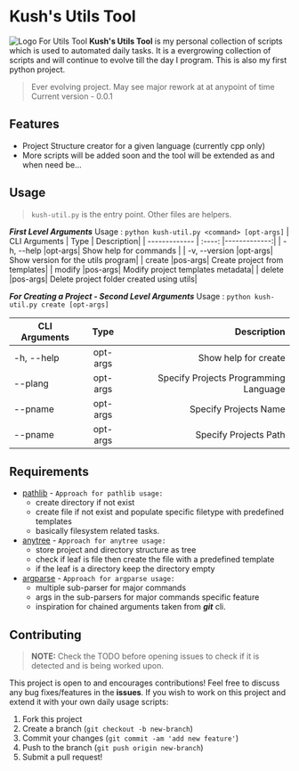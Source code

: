 
# Kush's Utils Tool
![Logo For Utils Tool](https://i.ibb.co/wS77tRZ/utils-logo.png)
**Kush's Utils Tool** is my personal collection of scripts which is used to automated daily tasks. It is a evergrowing collection of scripts and will continue to evolve till the day I program. This is also my first python project.
> Ever evolving project. May see major rework at at anypoint of time
> Current version - 0.0.1

## Features
* Project Structure creator for a given language (currently cpp only)
* More scripts will be added soon and the tool will be extended as and when need be...

## Usage
> ```kush-util.py``` is the entry point. Other files are helpers.

***First Level Arguments***
Usage : ```python kush-util.py <command> [opt-args]```
| CLI Arguments |  Type  | Description|
| ------------- | :----: |-------------:|
| -h, --help    |opt-args| Show help for commands | 
| -v, --version |opt-args| Show version for the utils program| 
| create 		|pos-args| Create project from templates|
| modify 		|pos-args| Modify project templates metadata|
| delete		|pos-args| Delete project folder created using utils|

***For Creating a Project - Second Level Arguments***
Usage : ```python kush-util.py create [opt-args]```

| CLI Arguments |  Type  | Description|
| ------------- | :----: |-------------:|
| -h, --help    |opt-args| Show help for create | 
| --plang		|opt-args| Specify Projects Programming Language| 
| --pname		|opt-args| Specify Projects Name|
| --pname		|opt-args| Specify Projects Path|

  

## Requirements

* [pathlib](https://docs.python.org/3/library/pathlib.html) - ```Approach for pathlib usage:```
	* create directory if not exist
	* create file if not exist and populate specific filetype with predefined templates
	* basically filesystem related tasks.
* [anytree](https://pypi.org/project/anytree/) - ```Approach for anytree usage:```
	* store project and directory structure as tree
	* check if leaf is file then create the file with a predefined template
	* if the leaf is a directory keep the directory empty
* [argparse](https://docs.python.org/3/library/argparse.html) - ```Approach for argparse usage:```
	* multiple sub-parser for major commands
	* args in the sub-parsers for major commands specific feature
	* inspiration for chained arguments taken from ***git*** cli.

## Contributing
> **NOTE:** Check the TODO before opening issues to check if it is detected and is being worked upon.

This project is open to and encourages contributions! Feel free to discuss any bug fixes/features in the **issues**. If you wish to work on this project and extend it with your own daily usage scripts:

1.  Fork this project
2.  Create a branch (`git checkout -b new-branch`)
3.  Commit your changes (`git commit -am 'add new feature'`)
4.  Push to the branch (`git push origin new-branch`)
5.  Submit a pull request!
